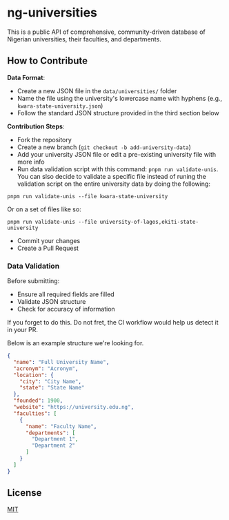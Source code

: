 # ng-universities

This is a public API of comprehensive, community-driven database of Nigerian universities, their faculties, and departments.

## How to Contribute

**Data Format**:
   - Create a new JSON file in the `data/universities/` folder
   - Name the file using the university's lowercase name with hyphens (e.g., `kwara-state-university.json`)
   - Follow the standard JSON structure provided in the third section below

**Contribution Steps**:
   - Fork the repository
   - Create a new branch (`git checkout -b add-university-data`)
   - Add your university JSON file or edit a pre-existing university file with more info
   - Run data validation script with this command: `pnpm run validate-unis`.
   You can slso decide to validate a specific file instead of runing the validation script on the entire university data by doing the following:
   ```shell
   pnpm run validate-unis --file kwara-state-university
   ```

   Or on a set of files like so:

   ```shell
   pnpm run validate-unis --file university-of-lagos,ekiti-state-university
   ```
   - Commit your changes
   - Create a Pull Request

### Data Validation

Before submitting:
- Ensure all required fields are filled
- Validate JSON structure
- Check for accuracy of information

If you forget to do this. Do not fret, the CI workflow would help us detect it in your PR.

Below is an example structure we're looking for.

```json
{
  "name": "Full University Name",
  "acronym": "Acronym",
  "location": {
    "city": "City Name",
    "state": "State Name"
  },
  "founded": 1900,
  "website": "https://university.edu.ng",
  "faculties": [
    {
      "name": "Faculty Name",
      "departments": [
        "Department 1",
        "Department 2"
      ]
    }
  ]
}
```


## License
[MIT](LICENSE)
